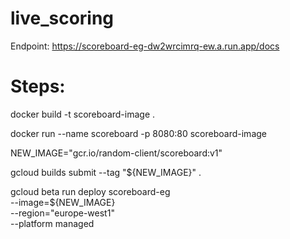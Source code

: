 # live_scoring

Endpoint:
https://scoreboard-eg-dw2wrcimrq-ew.a.run.app/docs

# Steps:
docker build -t scoreboard-image .

docker run --name scoreboard -p 8080:80 scoreboard-image

NEW_IMAGE="gcr.io/random-client/scoreboard:v1"

gcloud builds submit --tag "${NEW_IMAGE}" . 

gcloud beta run deploy scoreboard-eg \
 --image=${NEW_IMAGE} \
 --region="europe-west1" \
 --platform managed
